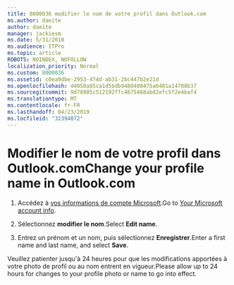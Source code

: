 ```yaml
---
title: 8000036 modifier le nom de votre profil dans Outlook.com
ms.author: daeite
author: daeite
manager: jackiesm
ms.date: 5/31/2018
ms.audience: ITPro
ms.topic: article
ROBOTS: NOINDEX, NOFOLLOW
localization_priority: Normal
ms.custom: 8000036
ms.assetid: c0ea9dbe-2953-474d-ab31-2bc447b2e21d
ms.openlocfilehash: d4058a85ca1d5bdb9488408475a6401a14788b37
ms.sourcegitcommit: 9d78905c512192ffc4675468abd2efc5f2e4baf4
ms.translationtype: MT
ms.contentlocale: fr-FR
ms.lasthandoff: 04/23/2019
ms.locfileid: "32394072"
---
```

# <a name="change-your-profile-name-in-outlookcom"></a><span data-ttu-id="62e1b-102">Modifier le nom de votre profil dans Outlook.com</span><span class="sxs-lookup"><span data-stu-id="62e1b-102">Change your profile name in Outlook.com</span></span>

1. <span data-ttu-id="62e1b-103">Accédez à [vos informations de compte Microsoft](https://go.microsoft.com/fwlink/p/?linkid=860841).</span><span class="sxs-lookup"><span data-stu-id="62e1b-103">Go to [Your Microsoft account info](https://go.microsoft.com/fwlink/p/?linkid=860841).</span></span>
    
2. <span data-ttu-id="62e1b-104">Sélectionnez **modifier le nom**.</span><span class="sxs-lookup"><span data-stu-id="62e1b-104">Select **Edit name**.</span></span> 
    
3. <span data-ttu-id="62e1b-105">Entrez un prénom et un nom, puis sélectionnez **Enregistrer**.</span><span class="sxs-lookup"><span data-stu-id="62e1b-105">Enter a first name and last name, and select **Save**.</span></span> 
    
<span data-ttu-id="62e1b-106">Veuillez patienter jusqu'à 24 heures pour que les modifications apportées à votre photo de profil ou au nom entrent en vigueur.</span><span class="sxs-lookup"><span data-stu-id="62e1b-106">Please allow up to 24 hours for changes to your profile photo or name to go into effect.</span></span>
  

